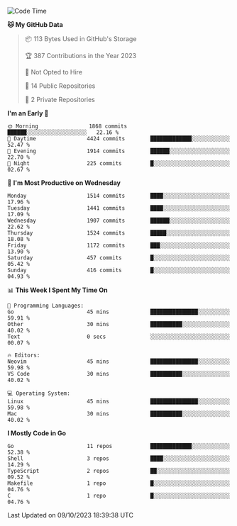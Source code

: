 <!--START_SECTION:waka-->
![Code Time](http://img.shields.io/badge/Code%20Time-155%20hrs%2026%20mins-blue)

**🐱 My GitHub Data** 

> 📦 113 Bytes Used in GitHub's Storage 
 > 
> 🏆 387 Contributions in the Year 2023
 > 
> 🚫 Not Opted to Hire
 > 
> 📜 14 Public Repositories 
 > 
> 🔑 2 Private Repositories 
 > 
**I'm an Early 🐤** 

```text
🌞 Morning                1868 commits        ██████░░░░░░░░░░░░░░░░░░░   22.16 % 
🌆 Daytime                4424 commits        █████████████░░░░░░░░░░░░   52.47 % 
🌃 Evening                1914 commits        ██████░░░░░░░░░░░░░░░░░░░   22.70 % 
🌙 Night                  225 commits         █░░░░░░░░░░░░░░░░░░░░░░░░   02.67 % 
```
📅 **I'm Most Productive on Wednesday** 

```text
Monday                   1514 commits        ████░░░░░░░░░░░░░░░░░░░░░   17.96 % 
Tuesday                  1441 commits        ████░░░░░░░░░░░░░░░░░░░░░   17.09 % 
Wednesday                1907 commits        ██████░░░░░░░░░░░░░░░░░░░   22.62 % 
Thursday                 1524 commits        █████░░░░░░░░░░░░░░░░░░░░   18.08 % 
Friday                   1172 commits        ███░░░░░░░░░░░░░░░░░░░░░░   13.90 % 
Saturday                 457 commits         █░░░░░░░░░░░░░░░░░░░░░░░░   05.42 % 
Sunday                   416 commits         █░░░░░░░░░░░░░░░░░░░░░░░░   04.93 % 
```


📊 **This Week I Spent My Time On** 

```text
💬 Programming Languages: 
Go                       45 mins             ███████████████░░░░░░░░░░   59.91 % 
Other                    30 mins             ██████████░░░░░░░░░░░░░░░   40.02 % 
Text                     0 secs              ░░░░░░░░░░░░░░░░░░░░░░░░░   00.07 % 

🔥 Editors: 
Neovim                   45 mins             ███████████████░░░░░░░░░░   59.98 % 
VS Code                  30 mins             ██████████░░░░░░░░░░░░░░░   40.02 % 

💻 Operating System: 
Linux                    45 mins             ███████████████░░░░░░░░░░   59.98 % 
Mac                      30 mins             ██████████░░░░░░░░░░░░░░░   40.02 % 
```

**I Mostly Code in Go** 

```text
Go                       11 repos            █████████████░░░░░░░░░░░░   52.38 % 
Shell                    3 repos             ████░░░░░░░░░░░░░░░░░░░░░   14.29 % 
TypeScript               2 repos             ██░░░░░░░░░░░░░░░░░░░░░░░   09.52 % 
Makefile                 1 repo              █░░░░░░░░░░░░░░░░░░░░░░░░   04.76 % 
C                        1 repo              █░░░░░░░░░░░░░░░░░░░░░░░░   04.76 % 
```




 Last Updated on 09/10/2023 18:39:38 UTC
<!--END_SECTION:waka-->
